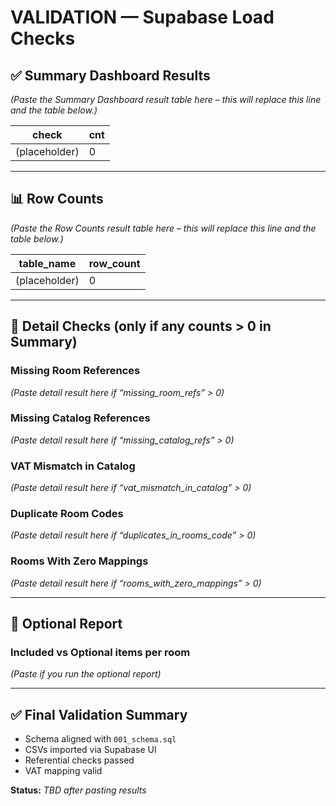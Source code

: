 # VALIDATION — Supabase Load Checks

## ✅ Summary Dashboard Results
*(Paste the Summary Dashboard result table here – this will replace this line and the table below.)*

| check                     | cnt |
|---------------------------|-----|
| (placeholder)             | 0   |

---

## 📊 Row Counts
*(Paste the Row Counts result table here – this will replace this line and the table below.)*

| table_name       | row_count |
|------------------|-----------|
| (placeholder)    | 0         |

---

## 🧩 Detail Checks (only if any counts > 0 in Summary)
### Missing Room References
*(Paste detail result here if “missing_room_refs” > 0)*

### Missing Catalog References
*(Paste detail result here if “missing_catalog_refs” > 0)*

### VAT Mismatch in Catalog
*(Paste detail result here if “vat_mismatch_in_catalog” > 0)*

### Duplicate Room Codes
*(Paste detail result here if “duplicates_in_rooms_code” > 0)*

### Rooms With Zero Mappings
*(Paste detail result here if “rooms_with_zero_mappings” > 0)*

---

## 🧠 Optional Report
### Included vs Optional items per room
*(Paste if you run the optional report)*

---

## ✅ Final Validation Summary
- Schema aligned with `001_schema.sql`  
- CSVs imported via Supabase UI  
- Referential checks passed  
- VAT mapping valid  

**Status:** _TBD after pasting results_


